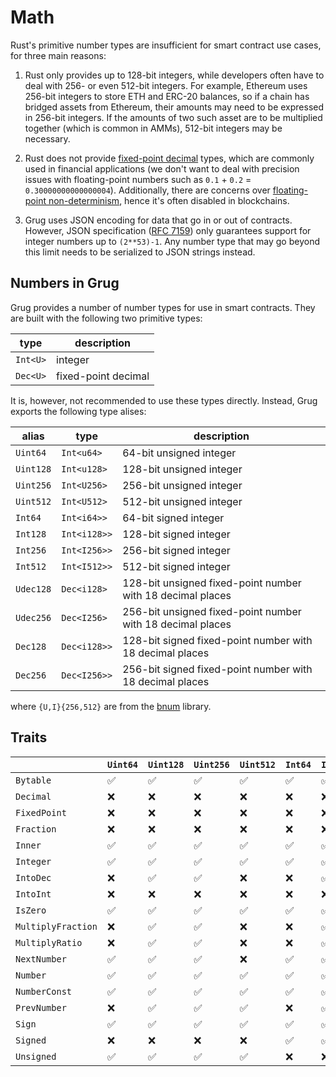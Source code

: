 # Math

Rust's primitive number types are insufficient for smart contract use cases, for three main reasons:

1. Rust only provides up to 128-bit integers, while developers often have to deal with 256- or even 512-bit integers. For example, Ethereum uses 256-bit integers to store ETH and ERC-20 balances, so if a chain has bridged assets from Ethereum, their amounts may need to be expressed in 256-bit integers. If the amounts of two such asset are to be multiplied together (which is common in AMMs), 512-bit integers may be necessary.

2. Rust does not provide [fixed-point decimal][fixed-point-arithmetic] types, which are commonly used in financial applications (we don't want to deal with precision issues with floating-point numbers such as `0.1` + `0.2` = `0.30000000000000004`). Additionally, there are concerns over [floating-point non-determinism][floating-point-determinism], hence it's often disabled in blockchains.

3. Grug uses JSON encoding for data that go in or out of contracts. However, JSON specification ([RFC 7159][rfc7159]) only guarantees support for integer numbers up to `(2**53)-1`. Any number type that may go beyond this limit needs to be serialized to JSON strings instead.

## Numbers in Grug

Grug provides a number of number types for use in smart contracts. They are built with the following two primitive types:

| type     | description         |
| -------- | ------------------- |
| `Int<U>` | integer             |
| `Dec<U>` | fixed-point decimal |

It is, however, not recommended to use these types directly. Instead, Grug exports the following type alises:

| alias     | type         | description                                                |
| --------- | ------------ | ---------------------------------------------------------- |
| `Uint64`  | `Int<u64>`   | 64-bit unsigned integer                                    |
| `Uint128` | `Int<u128>`  | 128-bit unsigned integer                                   |
| `Uint256` | `Int<U256>`  | 256-bit unsigned integer                                   |
| `Uint512` | `Int<U512>`  | 512-bit unsigned integer                                   |
| `Int64`   | `Int<i64>>`  | 64-bit signed integer                                      |
| `Int128`  | `Int<i128>>` | 128-bit signed integer                                     |
| `Int256`  | `Int<I256>>` | 256-bit signed integer                                     |
| `Int512`  | `Int<I512>>` | 512-bit signed integer                                     |
| `Udec128` | `Dec<i128>`  | 128-bit unsigned fixed-point number with 18 decimal places |
| `Udec256` | `Dec<I256>`  | 256-bit unsigned fixed-point number with 18 decimal places |
| `Dec128`  | `Dec<i128>>` | 128-bit signed fixed-point number with 18 decimal places   |
| `Dec256`  | `Dec<I256>>` | 256-bit signed fixed-point number with 18 decimal places   |

where `{U,I}{256,512}` are from the [bnum][bnum] library.

## Traits

|                    | `Uint64` | `Uint128` | `Uint256` | `Uint512` | `Int64` | `Int128` | `Int256` | `Int512` | `Udec128` | `Udec256` | `Dec128` | `Dec256` |
| ------------------ | -------- | --------- | --------- | --------- | ------- | -------- | -------- | -------- | --------- | --------- | -------- | -------- |
| `Bytable`          | ✅        | ✅         | ✅         | ✅         | ✅       | ✅        | ✅        | ✅        | ✅         | ✅         | ✅        | ✅        |
| `Decimal`          | ❌        | ❌         | ❌         | ❌         | ❌       | ❌        | ❌        | ❌        | ✅         | ✅         | ✅        | ✅        |
| `FixedPoint`       | ❌        | ❌         | ❌         | ❌         | ❌       | ❌        | ❌        | ❌        | ✅         | ✅         | ✅        | ✅        |
| `Fraction`         | ❌        | ❌         | ❌         | ❌         | ❌       | ❌        | ❌        | ❌        | ✅         | ✅         | ✅        | ✅        |
| `Inner`            | ✅        | ✅         | ✅         | ✅         | ✅       | ✅        | ✅        | ✅        | ✅         | ✅         | ✅        | ✅        |
| `Integer`          | ✅        | ✅         | ✅         | ✅         | ✅       | ✅        | ✅        | ✅        | ❌         | ❌         | ❌        | ❌        |
| `IntoDec`          | ❌        | ✅         | ✅         | ❌         | ❌       | ✅        | ✅        | ❌        | ❌         | ❌         | ❌        | ❌        |
| `IntoInt`          | ❌        | ❌         | ❌         | ❌         | ❌       | ❌        | ❌        | ❌        | ✅         | ✅         | ✅        | ✅        |
| `IsZero`           | ✅        | ✅         | ✅         | ✅         | ✅       | ✅        | ✅        | ✅        | ✅         | ✅         | ✅        | ✅        |
| `MultiplyFraction` | ❌        | ✅         | ✅         | ❌         | ❌       | ✅        | ✅        | ❌        | ❌         | ❌         | ❌        | ❌        |
| `MultiplyRatio`    | ❌        | ✅         | ✅         | ❌         | ❌       | ✅        | ✅        | ❌        | ❌         | ❌         | ❌        | ❌        |
| `NextNumber`       | ✅        | ✅         | ✅         | ❌         | ✅       | ✅        | ✅        | ❌        | ✅         | ❌         | ✅        | ❌        |
| `Number`           | ✅        | ✅         | ✅         | ✅         | ✅       | ✅        | ✅        | ✅        | ✅         | ✅         | ✅        | ✅        |
| `NumberConst`      | ✅        | ✅         | ✅         | ✅         | ✅       | ✅        | ✅        | ✅        | ✅         | ✅         | ✅        | ✅        |
| `PrevNumber`       | ❌        | ✅         | ✅         | ✅         | ❌       | ✅        | ✅        | ✅        | ❌         | ✅         | ❌        | ✅        |
| `Sign`             | ✅        | ✅         | ✅         | ✅         | ✅       | ✅        | ✅        | ✅        | ✅         | ✅         | ✅        | ✅        |
| `Signed`           | ❌        | ❌         | ❌         | ❌         | ✅       | ✅        | ✅        | ✅        | ❌         | ❌         | ✅        | ✅        |
| `Unsigned`         | ✅        | ✅         | ✅         | ✅         | ❌       | ❌        | ❌        | ❌        | ✅         | ✅         | ❌        | ❌        |

[bnum]: https://github.com/left-curve/bnum/tree/v0.11.0-grug
[fixed-point-arithmetic]: https://en.wikipedia.org/wiki/Fixed-point_arithmetic
[floating-point-determinism]: https://randomascii.wordpress.com/2013/07/16/floating-point-determinism/
[rfc7159]: https://datatracker.ietf.org/doc/html/rfc7159
